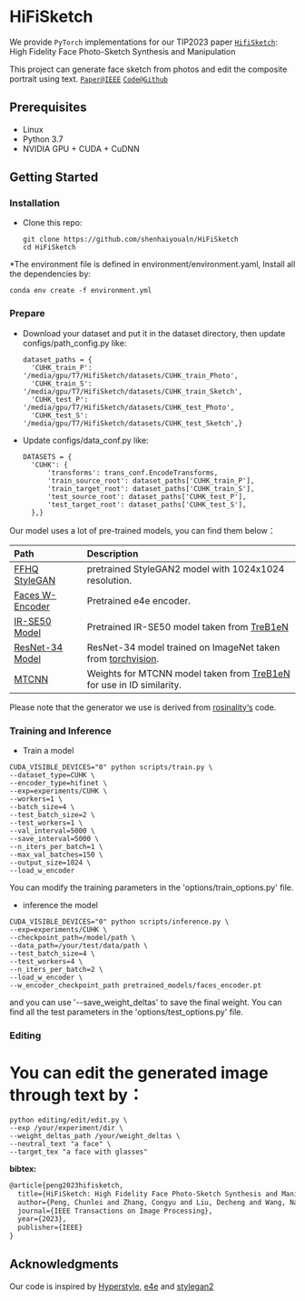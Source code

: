 # HiFiSketch

  We provide `PyTorch` implementations for our TIP2023 paper [`HifiSketch`]([https://ieeexplore.ieee.org/abstract/document/9845477]): High Fidelity Face Photo-Sketch Synthesis and Manipulation


This project can generate face sketch from photos and edit the composite portrait using text.
[`Paper@IEEE`]([https://ieeexplore.ieee.org/abstract/document/10299602])   [`Code@Github`]([(https://github.com/shenhaiyoualn/HiFiSketch)])  



## Prerequisites

- Linux 
- Python 3.7
- NVIDIA GPU + CUDA + CuDNN

## Getting Started

### Installation

* Clone this repo: 

  ```
  git clone https://github.com/shenhaiyoualn/HiFiSketch
  cd HiFiSketch
  ```

*The environment file is defined in environment/environment.yaml, Install all the dependencies by:
  ```
conda env create -f environment.yml
  ```

### Prepare
* Download your dataset and put it in the dataset directory, then update configs/path_config.py like:

  ```
  dataset_paths = {
    'CUHK_train_P': '/media/gpu/T7/HifiSketch/datasets/CUHK_train_Photo',
    'CUHK_train_S': '/media/gpu/T7/HifiSketch/datasets/CUHK_train_Sketch',
    'CUHK_test_P': '/media/gpu/T7/HifiSketch/datasets/CUHK_test_Photo',
    'CUHK_test_S': '/media/gpu/T7/HifiSketch/datasets/CUHK_test_Sketch',}
  ```
* Update configs/data_conf.py like:

  ```
  DATASETS = {
	'CUHK': {
		'transforms': trans_conf.EncodeTransforms,
		'train_source_root': dataset_paths['CUHK_train_P'],
		'train_target_root': dataset_paths['CUHK_train_S'],
		'test_source_root': dataset_paths['CUHK_test_P'],
		'test_target_root': dataset_paths['CUHK_test_S'],
	},}
  ```
Our model uses a lot of pre-trained models, you can find them below：

| Path | Description
| :--- | :----------
|[FFHQ StyleGAN](https://drive.google.com/file/d/1EM87UquaoQmk17Q8d5kYIAHqu0dkYqdT/view?usp=sharing) | pretrained StyleGAN2 model with 1024x1024 resolution.
|[Faces W-Encoder](https://drive.google.com/file/d/1M-hsL3W_cJKs77xM1mwq2e9-J0_m7rHP/view?usp=sharing) | Pretrained e4e encoder.
|[IR-SE50 Model](https://drive.google.com/file/d/1KW7bjndL3QG3sxBbZxreGHigcCCpsDgn/view?usp=sharing) | Pretrained IR-SE50 model taken from [TreB1eN](https://github.com/TreB1eN/InsightFace_Pytorch) | used in ID loss and encoder.
|[ResNet-34 Model](https://download.pytorch.org/models/resnet34-333f7ec4.pth) | ResNet-34 model trained on ImageNet taken from [torchvision](https://github.com/pytorch/vision/blob/master/torchvision/models/resnet.py).
|[MTCNN](https://drive.google.com/file/d/1tJ7ih-wbCO6zc3JhI_1ZGjmwXKKaPlja/view?usp=sharing) | Weights for MTCNN model taken from [TreB1eN](https://github.com/TreB1eN/InsightFace_Pytorch) for use in ID similarity. 

Please note that the generator we use is derived from [rosinality‘s](https://github.com/rosinality/stylegan2-pytorch) code.

### Training and Inference
* Train a model

```
CUDA_VISIBLE_DEVICES="0" python scripts/train.py \
--dataset_type=CUHK \
--encoder_type=hifinet \
--exp=experiments/CUHK \
--workers=1 \
--batch_size=4 \
--test_batch_size=2 \
--test_workers=1 \
--val_interval=5000 \
--save_interval=5000 \
--n_iters_per_batch=1 \
--max_val_batches=150 \
--output_size=1024 \
--load_w_encoder
```
You can modify the training parameters in the 'options/train_options.py' file.

* inference the model

```
CUDA_VISIBLE_DEVICES="0" python scripts/inference.py \
--exp=experiments/CUHK \
--checkpoint_path=/model/path \
--data_path=/your/test/data/path \
--test_batch_size=4 \
--test_workers=4 \
--n_iters_per_batch=2 \
--load_w_encoder \
--w_encoder_checkpoint_path pretrained_models/faces_encoder.pt 
```
and you can use '--save_weight_deltas' to save the final weight.
You can find all the test parameters in the 'options/test_options.py' file.

### Editing
# You can edit the generated image through text by：

```
python editing/edit/edit.py \
--exp /your/experiment/dir \
--weight_deltas_path /your/weight_deltas \
--neutral_text "a face" \
--target_tex "a face with glasses"
```



**bibtex:**

```latex
@article{peng2023hifisketch,
  title={HiFiSketch: High Fidelity Face Photo-Sketch Synthesis and Manipulation},
  author={Peng, Chunlei and Zhang, Congyu and Liu, Decheng and Wang, Nannan and Gao, Xinbo},
  journal={IEEE Transactions on Image Processing},
  year={2023},
  publisher={IEEE}
}
```

## Acknowledgments

Our code is inspired by [Hyperstyle](https://github.com/yuval-alaluf/hyperstyle), [e4e](https://github.com/omertov/encoder4editing) and [stylegan2](https://github.com/yuval-alaluf/hyperstyle)
